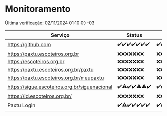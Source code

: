 # Monitoramento

Última verificação: 02/11/2024 01:10:00 -03

|Serviço|Status|Últimas 24h|
|---|---|---|
|https://github.com|<span title="2024-10-26: OK=23">✔️</span><span title="2024-10-27: OK=23">✔️</span><span title="2024-10-28: OK=23">✔️</span><span title="2024-10-29: OK=23">✔️</span><span title="2024-10-30: OK=22">✔️</span><span title="2024-10-31: OK=23">✔️</span><span title="2024-11-01: OK=3">✔️</span>|<span title="01/11/2024 01:10:00 -03 : 200">✔️</span><span title="01/11/2024 02:09:00 -03 : 200">✔️</span><span title="01/11/2024 03:12:00 -03 : 200">✔️</span><span title="01/11/2024 04:08:00 -03 : 200">✔️</span><span title="01/11/2024 05:11:00 -03 : 200">✔️</span><span title="01/11/2024 06:08:00 -03 : 200">✔️</span><span title="01/11/2024 07:09:00 -03 : 200">✔️</span><span title="01/11/2024 08:07:00 -03 : 200">✔️</span><span title="01/11/2024 09:15:00 -03 : 200">✔️</span><span title="01/11/2024 10:16:00 -03 : 200">✔️</span><span title="01/11/2024 11:08:00 -03 : 200">✔️</span><span title="01/11/2024 12:08:00 -03 : 200">✔️</span><span title="01/11/2024 13:09:00 -03 : 200">✔️</span><span title="01/11/2024 14:07:00 -03 : 200">✔️</span><span title="01/11/2024 15:10:00 -03 : 200">✔️</span><span title="01/11/2024 16:06:00 -03 : 200">✔️</span><span title="01/11/2024 17:09:00 -03 : 200">✔️</span><span title="01/11/2024 18:07:00 -03 : 200">✔️</span><span title="01/11/2024 19:07:00 -03 : 200">✔️</span><span title="01/11/2024 20:08:00 -03 : 200">✔️</span><span title="01/11/2024 21:39:00 -03 : 200">✔️</span><span title="01/11/2024 23:09:00 -03 : 200">✔️</span><span title="02/11/2024 00:13:00 -03 : 200">✔️</span><span title="02/11/2024 01:10:00 -03 : 200">✔️</span>|
|https://paxtu.escoteiros.org.br|<span title="2024-10-26: Falhas=23">❌</span><span title="2024-10-27: Falhas=23">❌</span><span title="2024-10-28: Falhas=23">❌</span><span title="2024-10-29: Falhas=23">❌</span><span title="2024-10-30: Falhas=22">❌</span><span title="2024-10-31: Falhas=23">❌</span><span title="2024-11-01: Falhas=3">❌</span>|<span title="01/11/2024 01:10:00 -03 : 403">❌</span><span title="01/11/2024 02:09:00 -03 : 403">❌</span><span title="01/11/2024 03:12:00 -03 : 403">❌</span><span title="01/11/2024 04:08:00 -03 : 403">❌</span><span title="01/11/2024 05:11:00 -03 : 403">❌</span><span title="01/11/2024 06:08:00 -03 : 403">❌</span><span title="01/11/2024 07:09:00 -03 : 403">❌</span><span title="01/11/2024 08:07:00 -03 : 403">❌</span><span title="01/11/2024 09:15:00 -03 : 403">❌</span><span title="01/11/2024 10:16:00 -03 : 403">❌</span><span title="01/11/2024 11:08:00 -03 : 403">❌</span><span title="01/11/2024 12:08:00 -03 : 403">❌</span><span title="01/11/2024 13:09:00 -03 : 403">❌</span><span title="01/11/2024 14:07:00 -03 : 403">❌</span><span title="01/11/2024 15:10:00 -03 : 403">❌</span><span title="01/11/2024 16:06:00 -03 : 403">❌</span><span title="01/11/2024 17:09:00 -03 : 403">❌</span><span title="01/11/2024 18:07:00 -03 : 403">❌</span><span title="01/11/2024 19:07:00 -03 : 403">❌</span><span title="01/11/2024 20:08:00 -03 : 403">❌</span><span title="01/11/2024 21:39:00 -03 : 403">❌</span><span title="01/11/2024 23:09:00 -03 : 403">❌</span><span title="02/11/2024 00:13:00 -03 : 403">❌</span><span title="02/11/2024 01:10:00 -03 : 403">❌</span>|
|https://escoteiros.org.br|<span title="2024-10-26: Falhas=23">❌</span><span title="2024-10-27: Falhas=23">❌</span><span title="2024-10-28: Falhas=23">❌</span><span title="2024-10-29: Falhas=23">❌</span><span title="2024-10-30: Falhas=22">❌</span><span title="2024-10-31: Falhas=23">❌</span><span title="2024-11-01: Falhas=3">❌</span>|<span title="01/11/2024 01:10:00 -03 : 403">❌</span><span title="01/11/2024 02:09:00 -03 : 403">❌</span><span title="01/11/2024 03:12:00 -03 : 403">❌</span><span title="01/11/2024 04:08:00 -03 : 403">❌</span><span title="01/11/2024 05:11:00 -03 : 403">❌</span><span title="01/11/2024 06:08:00 -03 : 403">❌</span><span title="01/11/2024 07:09:00 -03 : 403">❌</span><span title="01/11/2024 08:07:00 -03 : 403">❌</span><span title="01/11/2024 09:15:00 -03 : 403">❌</span><span title="01/11/2024 10:16:00 -03 : 403">❌</span><span title="01/11/2024 11:08:00 -03 : 403">❌</span><span title="01/11/2024 12:08:00 -03 : 403">❌</span><span title="01/11/2024 13:09:00 -03 : 403">❌</span><span title="01/11/2024 14:07:00 -03 : 403">❌</span><span title="01/11/2024 15:10:00 -03 : 403">❌</span><span title="01/11/2024 16:06:00 -03 : 403">❌</span><span title="01/11/2024 17:09:00 -03 : 403">❌</span><span title="01/11/2024 18:07:00 -03 : 403">❌</span><span title="01/11/2024 19:07:00 -03 : 403">❌</span><span title="01/11/2024 20:08:00 -03 : 403">❌</span><span title="01/11/2024 21:39:00 -03 : 403">❌</span><span title="01/11/2024 23:09:00 -03 : 403">❌</span><span title="02/11/2024 00:13:00 -03 : 403">❌</span><span title="02/11/2024 01:10:00 -03 : 403">❌</span>|
|https://paxtu.escoteiros.org.br/paxtu|<span title="2024-10-26: Falhas=23">❌</span><span title="2024-10-27: Falhas=23">❌</span><span title="2024-10-28: Falhas=23">❌</span><span title="2024-10-29: Falhas=23">❌</span><span title="2024-10-30: Falhas=22">❌</span><span title="2024-10-31: Falhas=23">❌</span><span title="2024-11-01: Falhas=3">❌</span>|<span title="01/11/2024 01:10:00 -03 : 403">❌</span><span title="01/11/2024 02:09:00 -03 : 403">❌</span><span title="01/11/2024 03:12:00 -03 : 403">❌</span><span title="01/11/2024 04:08:00 -03 : 403">❌</span><span title="01/11/2024 05:11:00 -03 : 403">❌</span><span title="01/11/2024 06:08:00 -03 : 403">❌</span><span title="01/11/2024 07:09:00 -03 : 403">❌</span><span title="01/11/2024 08:07:00 -03 : 403">❌</span><span title="01/11/2024 09:15:00 -03 : 403">❌</span><span title="01/11/2024 10:16:00 -03 : 403">❌</span><span title="01/11/2024 11:08:00 -03 : 403">❌</span><span title="01/11/2024 12:08:00 -03 : 403">❌</span><span title="01/11/2024 13:09:00 -03 : 403">❌</span><span title="01/11/2024 14:07:00 -03 : 403">❌</span><span title="01/11/2024 15:10:00 -03 : 403">❌</span><span title="01/11/2024 16:06:00 -03 : 403">❌</span><span title="01/11/2024 17:09:00 -03 : 403">❌</span><span title="01/11/2024 18:07:00 -03 : 403">❌</span><span title="01/11/2024 19:07:00 -03 : 403">❌</span><span title="01/11/2024 20:08:00 -03 : 403">❌</span><span title="01/11/2024 21:39:00 -03 : 403">❌</span><span title="01/11/2024 23:09:00 -03 : 403">❌</span><span title="02/11/2024 00:13:00 -03 : 403">❌</span><span title="02/11/2024 01:10:00 -03 : 403">❌</span>|
|https://paxtu.escoteiros.org.br/meupaxtu|<span title="2024-10-26: Falhas=23">❌</span><span title="2024-10-27: Falhas=23">❌</span><span title="2024-10-28: Falhas=23">❌</span><span title="2024-10-29: Falhas=23">❌</span><span title="2024-10-30: Falhas=22">❌</span><span title="2024-10-31: Falhas=23">❌</span><span title="2024-11-01: Falhas=3">❌</span>|<span title="01/11/2024 01:10:00 -03 : 403">❌</span><span title="01/11/2024 02:09:00 -03 : 403">❌</span><span title="01/11/2024 03:12:00 -03 : 403">❌</span><span title="01/11/2024 04:08:00 -03 : 403">❌</span><span title="01/11/2024 05:11:00 -03 : 403">❌</span><span title="01/11/2024 06:08:00 -03 : 403">❌</span><span title="01/11/2024 07:09:00 -03 : 403">❌</span><span title="01/11/2024 08:07:00 -03 : 403">❌</span><span title="01/11/2024 09:15:00 -03 : 403">❌</span><span title="01/11/2024 10:16:00 -03 : 403">❌</span><span title="01/11/2024 11:08:00 -03 : 403">❌</span><span title="01/11/2024 12:08:00 -03 : 403">❌</span><span title="01/11/2024 13:09:00 -03 : 403">❌</span><span title="01/11/2024 14:07:00 -03 : 403">❌</span><span title="01/11/2024 15:10:00 -03 : 403">❌</span><span title="01/11/2024 16:06:00 -03 : 403">❌</span><span title="01/11/2024 17:09:00 -03 : 403">❌</span><span title="01/11/2024 18:07:00 -03 : 403">❌</span><span title="01/11/2024 19:07:00 -03 : 403">❌</span><span title="01/11/2024 20:08:00 -03 : 403">❌</span><span title="01/11/2024 21:39:00 -03 : 403">❌</span><span title="01/11/2024 23:09:00 -03 : 403">❌</span><span title="02/11/2024 00:13:00 -03 : 403">❌</span><span title="02/11/2024 01:10:00 -03 : 403">❌</span>|
|https://sigue.escoteiros.org.br/siguenacional|<span title="2024-10-26: OK=23">✔️</span><span title="2024-10-27: OK=22, Falhas=1">⚠️</span><span title="2024-10-28: OK=23">✔️</span><span title="2024-10-29: OK=23">✔️</span><span title="2024-10-30: OK=21, Falhas=1">⚠️</span><span title="2024-10-31: OK=22, Falhas=1">⚠️</span><span title="2024-11-01: OK=3">✔️</span>|<span title="01/11/2024 01:10:00 -03 : 200">✔️</span><span title="01/11/2024 02:09:00 -03 : 200">✔️</span><span title="01/11/2024 03:12:00 -03 : 200">✔️</span><span title="01/11/2024 04:08:00 -03 : 200">✔️</span><span title="01/11/2024 05:11:00 -03 : 200">✔️</span><span title="01/11/2024 06:08:00 -03 : 200">✔️</span><span title="01/11/2024 07:09:00 -03 : 200">✔️</span><span title="01/11/2024 08:07:00 -03 : 200">✔️</span><span title="01/11/2024 09:15:00 -03 : 200">✔️</span><span title="01/11/2024 10:16:00 -03 : 200">✔️</span><span title="01/11/2024 11:08:00 -03 : 200">✔️</span><span title="01/11/2024 12:08:00 -03 : 200">✔️</span><span title="01/11/2024 13:09:00 -03 : 200">✔️</span><span title="01/11/2024 14:07:00 -03 : 200">✔️</span><span title="01/11/2024 15:10:00 -03 : 200">✔️</span><span title="01/11/2024 16:06:00 -03 : 200">✔️</span><span title="01/11/2024 17:09:00 -03 : 200">✔️</span><span title="01/11/2024 18:07:00 -03 : 200">✔️</span><span title="01/11/2024 19:07:00 -03 : 200">✔️</span><span title="01/11/2024 20:08:00 -03 : 200">✔️</span><span title="01/11/2024 21:39:00 -03 : 200">✔️</span><span title="01/11/2024 23:09:00 -03 : 200">✔️</span><span title="02/11/2024 00:13:00 -03 : 200">✔️</span><span title="02/11/2024 01:10:00 -03 : 200">✔️</span>|
|https://id.escoteiros.org.br/|<span title="2024-10-26: Falhas=23">❌</span><span title="2024-10-27: Falhas=23">❌</span><span title="2024-10-28: Falhas=23">❌</span><span title="2024-10-29: Falhas=23">❌</span><span title="2024-10-30: Falhas=22">❌</span><span title="2024-10-31: Falhas=23">❌</span><span title="2024-11-01: Falhas=3">❌</span>|<span title="01/11/2024 01:10:00 -03 : 403">❌</span><span title="01/11/2024 02:09:00 -03 : 403">❌</span><span title="01/11/2024 03:12:00 -03 : 403">❌</span><span title="01/11/2024 04:08:00 -03 : 403">❌</span><span title="01/11/2024 05:11:00 -03 : 403">❌</span><span title="01/11/2024 06:08:00 -03 : 403">❌</span><span title="01/11/2024 07:09:00 -03 : 403">❌</span><span title="01/11/2024 08:07:00 -03 : 403">❌</span><span title="01/11/2024 09:15:00 -03 : 403">❌</span><span title="01/11/2024 10:16:00 -03 : 403">❌</span><span title="01/11/2024 11:08:00 -03 : 403">❌</span><span title="01/11/2024 12:08:00 -03 : 403">❌</span><span title="01/11/2024 13:09:00 -03 : 403">❌</span><span title="01/11/2024 14:07:00 -03 : 403">❌</span><span title="01/11/2024 15:10:00 -03 : 403">❌</span><span title="01/11/2024 16:06:00 -03 : 403">❌</span><span title="01/11/2024 17:09:00 -03 : 403">❌</span><span title="01/11/2024 18:07:00 -03 : 403">❌</span><span title="01/11/2024 19:07:00 -03 : 403">❌</span><span title="01/11/2024 20:08:00 -03 : 403">❌</span><span title="01/11/2024 21:39:00 -03 : 403">❌</span><span title="01/11/2024 23:09:00 -03 : 403">❌</span><span title="02/11/2024 00:13:00 -03 : 403">❌</span><span title="02/11/2024 01:10:00 -03 : 403">❌</span>|
|Paxtu Login|<span title="2024-10-26: OK=23">✔️</span><span title="2024-10-27: OK=22, Falhas=1">⚠️</span><span title="2024-10-28: OK=23">✔️</span><span title="2024-10-29: OK=23">✔️</span><span title="2024-10-30: OK=22">✔️</span><span title="2024-10-31: OK=23">✔️</span><span title="2024-11-01: OK=3">✔️</span>|<span title="01/11/2024 01:10:00 -03 : 200">✔️</span><span title="01/11/2024 02:09:00 -03 : 200">✔️</span><span title="01/11/2024 03:12:00 -03 : 200">✔️</span><span title="01/11/2024 04:08:00 -03 : 200">✔️</span><span title="01/11/2024 05:11:00 -03 : 200">✔️</span><span title="01/11/2024 06:08:00 -03 : 200">✔️</span><span title="01/11/2024 07:09:00 -03 : 200">✔️</span><span title="01/11/2024 08:07:00 -03 : 200">✔️</span><span title="01/11/2024 09:15:00 -03 : 200">✔️</span><span title="01/11/2024 10:16:00 -03 : 200">✔️</span><span title="01/11/2024 11:08:00 -03 : 200">✔️</span><span title="01/11/2024 12:08:00 -03 : 200">✔️</span><span title="01/11/2024 13:09:00 -03 : 200">✔️</span><span title="01/11/2024 14:07:00 -03 : 200">✔️</span><span title="01/11/2024 15:10:00 -03 : 200">✔️</span><span title="01/11/2024 16:06:00 -03 : 200">✔️</span><span title="01/11/2024 17:09:00 -03 : 200">✔️</span><span title="01/11/2024 18:07:00 -03 : 200">✔️</span><span title="01/11/2024 19:07:00 -03 : 200">✔️</span><span title="01/11/2024 20:08:00 -03 : 200">✔️</span><span title="01/11/2024 21:39:00 -03 : 200">✔️</span><span title="01/11/2024 23:09:00 -03 : 200">✔️</span><span title="02/11/2024 00:13:00 -03 : 200">✔️</span><span title="02/11/2024 01:10:00 -03 : 200">✔️</span>|
